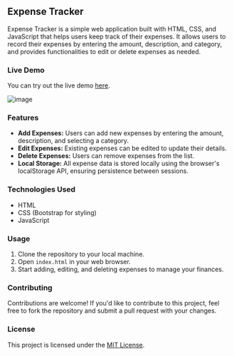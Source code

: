 ## Expense Tracker

Expense Tracker is a simple web application built with HTML, CSS, and JavaScript that helps users keep track of their expenses. It allows users to record their expenses by entering the amount, description, and category, and provides functionalities to edit or delete expenses as needed.

### Live Demo

You can try out the live demo [here](https://trackingexpenseapp.netlify.app/).

![image](https://github.com/soubhagyasethy/expense-tracker-app/assets/82697602/3142e9f0-280b-4b20-a499-2bad0f5405a8)


### Features

- **Add Expenses:** Users can add new expenses by entering the amount, description, and selecting a category.
- **Edit Expenses:** Existing expenses can be edited to update their details.
- **Delete Expenses:** Users can remove expenses from the list.
- **Local Storage:** All expense data is stored locally using the browser's localStorage API, ensuring persistence between sessions.

### Technologies Used

- HTML
- CSS (Bootstrap for styling)
- JavaScript

### Usage

1. Clone the repository to your local machine.
2. Open `index.html` in your web browser.
3. Start adding, editing, and deleting expenses to manage your finances.

### Contributing

Contributions are welcome! If you'd like to contribute to this project, feel free to fork the repository and submit a pull request with your changes.

### License

This project is licensed under the [MIT License](LICENSE).
